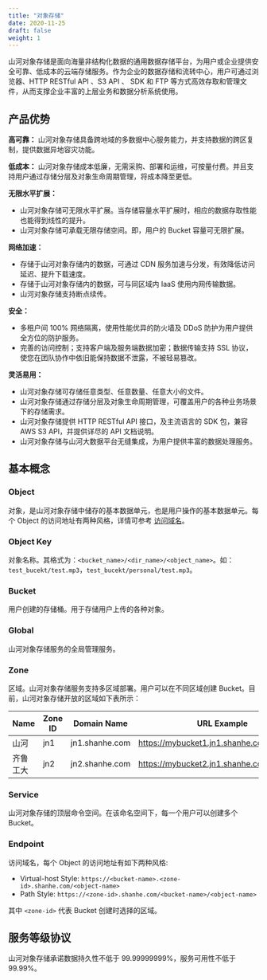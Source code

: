 ```yaml
---
title: "对象存储"
date: 2020-11-25
draft: false
weight: 1
---
```


山河对象存储是面向海量非结构化数据的通用数据存储平台，为用户或企业提供安全可靠、低成本的云端存储服务。作为企业的数据存储和流转中心，用户可通过浏览器、HTTP RESTful API 、S3 API 、 SDK 和 FTP 等方式高效存取和管理文件，从而支撑企业丰富的上层业务和数据分析系统使用。

## 产品优势

**高可靠：** 山河对象存储具备跨地域的多数据中心服务能力，并支持数据的跨区复制，提供数据异地容灾功能。

**低成本：** 山河对象存储成本低廉，无需采购、部署和运维，可按量付费。并且支持用户通过存储分层及对象生命周期管理，将成本降至更低。

**无限水平扩展：**
  - 山河对象存储可无限水平扩展。当存储容量水平扩展时，相应的数据存取性能也能得到线性的提升。
  - 山河对象存储可承载无限存储空间。即，用户的 Bucket 容量可无限扩展。

**网络加速：**
  - 存储于山河对象存储内的数据，可通过 CDN 服务加速与分发，有效降低访问延迟、提升下载速度。
  - 存储于山河对象存储内的数据，可与同区域内 IaaS 使用内网传输数据。
  - 山河对象存储支持断点续传。

**安全：**
  - 多租户间 100% 网络隔离，使用性能优异的防火墙及 DDoS 防护为用户提供全方位的防护服务。
  - 完善的访问控制；支持客户端及服务端数据加密；数据传输支持 SSL 协议，使您在团队协作中依旧能保持数据不泄露，不被轻易篡改。

**灵活易用：**
  - 山河对象存储可存储任意类型、任意数量、任意大小的文件。
  - 山河对象存储通过存储分层及对象生命周期管理，可覆盖用户的各种业务场景下的存储需求。
  - 山河对象存储提供 HTTP RESTful API 接口，及主流语言的 SDK 包，兼容 AWS S3 API，并提供详尽的 API 文档说明。
  - 山河对象存储与山河大数据平台无缝集成，为用户提供丰富的数据处理服务。

## 基本概念
### Object
对象，是山河对象存储中储存的基本数据单元，也是用户操作的基本数据单元。每个 Object 的访问地址有两种风格，详情可参考 [访问域名](#endpoint)。

### Object Key
对象名称。其格式为：`<bucket_name>/<dir_name>/<object_name>`。如：`test_bucekt/test.mp3`，`test_bucekt/personal/test.mp3`。

### Bucket
用户创建的存储桶。用于存储用户上传的各种对象。

### Global
山河对象存储服务的全局管理服务。

### Zone
区域。山河对象存储服务支持多区域部署。用户可以在不同区域创建 Bucket。目前，山河对象存储开放的区域如下表所示：

| Name      | Zone ID | Domain Name | URL Example                                     |
|-----------|---------|-|------------------------------------------------|
| 山河       | jn1     |jn1.shanhe.com | https://mybucket1.jn1.shanhe.com/myobject|
| 齐鲁工大    | jn2    | jn2.shanhe.com | https://mybucket2.jn1.shanhe.com/myobject  |

### Service
山河对象存储的顶层命令空间。在该命名空间下，每一个用户可以创建多个 Bucket。

### Endpoint

访问域名，每个 Object 的访问地址有如下两种风格:

- Virtual-host Style: `https://<bucket-name>.<zone-id>.shanhe.com/<object-name>`
- Path Style: `https://<zone-id>.shanhe.com/<bucket-name>/<object-name>`

其中 `<zone-id>` 代表 Bucket 创建时选择的区域。


## 服务等级协议

山河对象存储承诺数据持久性不低于 99.99999999%，服务可用性不低于99.99%。





